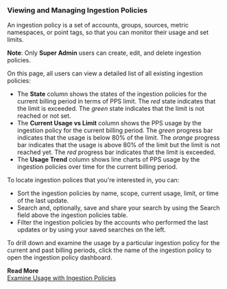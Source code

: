 ### Viewing and Managing Ingestion Policies
An ingestion policy is a set of accounts, groups, sources, metric namespaces, or point tags, so that you can monitor their usage and set limits.

**Note**: Only **Super Admin** users can create, edit, and delete ingestion policies.

On this page, all users can view a detailed list of all existing ingestion policies:

* The **State** column shows the states of the ingestion policies for the current billing period in terms of PPS limit. The *red* state indicates that the limit is exceeded. The *green* state indicates that the limit is not reached or not set.
* The **Current Usage vs Limit** column shows the PPS usage by the ingestion policy for the current billing period. The *green* progress bar indicates that the usage is below 80% of the limit. The *orange* progress bar indicates that the usage is above 80% of the limit but the limit is not reached yet. The *red* progress bar indicates that the limit is exceeded.
* The **Usage Trend** column shows line charts of PPS usage by the ingestion policies over time for the current billing period.

To locate ingestion polices that you're interested in, you can:
* Sort the ingestion policies by name, scope, current usage, limit, or time of the last update. 
* Search and, optionally, save and share your search by using the Search field above the ingestion policies table.
* Filter the ingestion policies by the accounts who performed the last updates or by using your saved searches on the left.

To drill down and examine the usage by a particular ingestion policy for the current and past billing periods, click the name of the ingestion policy to open the ingestion policy dashboard.

**Read More**<br/>
[Examine Usage with Ingestion Policies](https://docs.wavefront.com/ingestion_policies.html)

